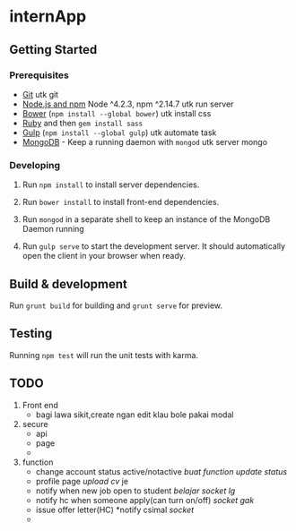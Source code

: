 # internApp

## Getting Started

### Prerequisites

- [Git](https://git-scm.com/) utk git
- [Node.js and npm](nodejs.org) Node ^4.2.3, npm ^2.14.7 utk run server
- [Bower](bower.io) (`npm install --global bower`) utk install css
- [Ruby](https://www.ruby-lang.org) and then `gem install sass` 
- [Gulp](http://gulpjs.com/) (`npm install --global gulp`)  utk automate task
- [MongoDB](https://www.mongodb.org/) - Keep a running daemon with `mongod`  utk server mongo

### Developing

1. Run `npm install` to install server dependencies.

2. Run `bower install` to install front-end dependencies.

3. Run `mongod` in a separate shell to keep an instance of the MongoDB Daemon running

4. Run `gulp serve` to start the development server. It should automatically open the client in your browser when ready.

## Build & development

Run `grunt build` for building and `grunt serve` for preview.

## Testing

Running `npm test` will run the unit tests with karma.

## TODO

1. Front end
    * bagi lawa sikit,create ngan edit klau bole pakai modal
2. secure
    * api
    * page
    * 
3. function
    * change account status active/notactive *buat function update status*
    * profile page *upload cv* je
    * notify when new job open to student *belajar socket lg*
    * notify hc when someone apply(can turn on/off) *socket gak*
    * issue offer letter(HC) *notify csimal *socket*
    * 